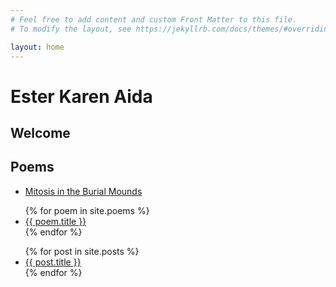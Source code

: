 ```yaml
---
# Feel free to add content and custom Front Matter to this file.
# To modify the layout, see https://jekyllrb.com/docs/themes/#overriding-theme-defaults

layout: home
---
```


# Ester Karen Aida

## Welcome


## Poems

- [Mitosis in the Burial Mounds](/poems/mitosis-in-the-burial-mounds.md)



<ul>
  {% for poem in site.poems %}
    <li>
      <a href="{{ poem.url }}">{{ poem.title }}</a>
    </li>
  {% endfor %}
</ul>


<ul>
  {% for post in site.posts %}
    <li>
      <a href="{{ post.url }}">{{ post.title }}</a>
    </li>
  {% endfor %}
</ul>
